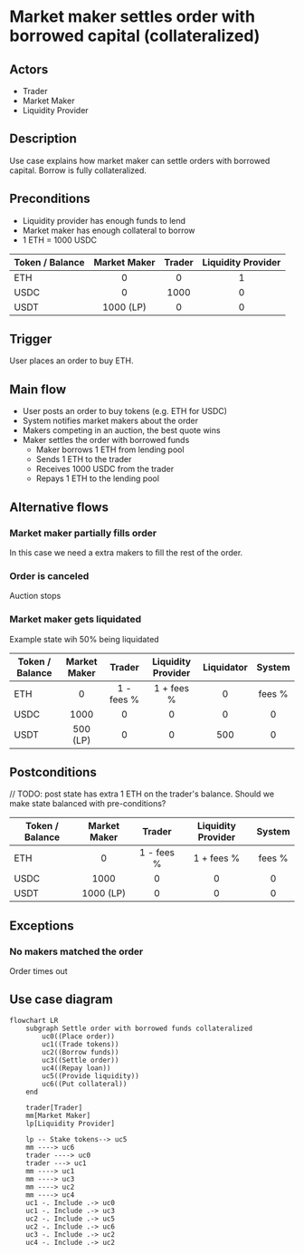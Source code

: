 # Market maker settles order with borrowed capital (collateralized)

## Actors
- Trader
- Market Maker
- Liquidity Provider

## Description
Use case explains how market maker can settle orders with borrowed capital. 
Borrow is fully collateralized.

## Preconditions
- Liquidity provider has enough funds to lend
- Market maker has enough collateral to borrow
- 1 ETH = 1000 USDC

| Token / Balance | Market Maker | Trader | Liquidity Provider |
|-----------------|:------------:|:------:|:------------------:|
| ETH             |      0       |   0    |         1          |
| USDC            |      0       |  1000  |         0          |
| USDT            |  1000 (LP)   |   0    |         0          |

## Trigger
User places an order to buy ETH.

## Main flow
- User posts an order to buy tokens (e.g. ETH for USDC)
- System notifies market makers about the order
- Makers competing in an auction, the best quote wins
- Maker settles the order with borrowed funds
  - Maker borrows 1 ETH from lending pool
  - Sends 1 ETH to the trader
  - Receives 1000 USDC from the trader
  - Repays 1 ETH to the lending pool

## Alternative flows
### Market maker partially fills order 
In this case we need a extra makers to fill the rest of the order.

### Order is canceled
Auction stops

### Market maker gets liquidated
Example state wih 50% being liquidated

| Token / Balance | Market Maker |   Trader   | Liquidity Provider | Liquidator | System |
|-----------------|:------------:|:----------:|:------------------:|:----------:|:------:|
| ETH             |      0       | 1 - fees % |     1 + fees %     |     0      | fees % |
| USDC            |     1000     |     0      |         0          |     0      |   0    |
| USDT            |   500 (LP)   |     0      |         0          |    500     |   0    |


## Postconditions
// TODO: post state has extra 1 ETH on the trader's balance. 
Should we make state balanced with pre-conditions?

| Token / Balance | Market Maker |   Trader   | Liquidity Provider | System |
|-----------------|:------------:|:----------:|:------------------:|:------:|
| ETH             |      0       | 1 - fees % |     1 + fees %     | fees % |
| USDC            |     1000     |     0      |         0          |   0    |
| USDT            |  1000 (LP)   |     0      |         0          |   0    |

## Exceptions

### No makers matched the order
Order times out

## Use case diagram

```mermaid
flowchart LR
    subgraph Settle order with borrowed funds collateralized
        uc0((Place order))
        uc1((Trade tokens))
        uc2((Borrow funds))
        uc3((Settle order))
        uc4((Repay loan))
        uc5((Provide liquidity))
        uc6((Put collateral))
    end
    
    trader[Trader]
    mm[Market Maker]
    lp[Liquidity Provider]
    
    lp -- Stake tokens--> uc5
    mm ----> uc6
    trader ----> uc0
    trader ---> uc1
    mm ----> uc1
    mm ----> uc3
    mm ----> uc2
    mm ----> uc4
    uc1 -. Include .-> uc0
    uc1 -. Include .-> uc3
    uc2 -. Include .-> uc5
    uc2 -. Include .-> uc6
    uc3 -. Include .-> uc2
    uc4 -. Include .-> uc2
```

